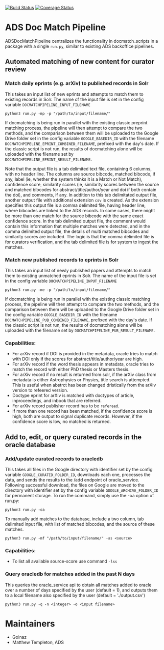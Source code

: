 [![Build Status](https://travis-ci.org/adsabs/ADSDocMatchPipeline.svg)](https://travis-ci.org/adsabs/ADSDocMatchPipeline)
[![Coverage Status](https://coveralls.io/repos/adsabs/ADSDocMatchPipeline/badge.svg)](https://coveralls.io/r/adsabs/ADSDocMatchPipeline)

# ADS Doc Match Pipeline

ADSDocMatchPipeline centralizes the functionality in docmatch_scripts in a package with a single ``run.py``, similar to existing ADS backoffice pipelines.

## Automated matching of new content for curator review

### Match daily eprints (e.g. arXiv) to published records in Solr

This takes an input list of new eprints and attempts to match them to existing records in Solr.  The name of the input file is set in the config variable ``DOCMATCHPIPELINE_INPUT_FILENAME``

  ``python3 run.py -mp -p "/path/to/input/filename/"``

If docmatching is being run in parallel with the existing classic preprint matching process, the pipeline will then attempt to compare the two methods, and the comparison between them will be uploaded to the Google Drive folder set in the config variable ``GOOGLE_BASEDIR_ID`` with the filename ``DOCMATCHPIPELINE_EPRINT_COMBINED_FILENAME``, prefixed with the day's date.  If the classic script is not run, the results of docmatching alone will be uploaded with the filename set by ``DOCMATCHPIPELINE_EPRINT_RESULT_FILENAME``.

Note that the output file is a tab delimited text file, containing 6 columns, with no header line. The columns are source bibcode, matched bibcode, if any, label (ie, whether the system thinks it is a Match or Not Match), confidence score, similarity scores (ie, similarity scores between the source and matched bibcodes for abstract/title/author/year and doi if both contain the doi), and comments, if any. In addition to this tab delimitated output file, another output file with additional extension `csv` is created. As the extension specifies this output file is a comma delimited file, having header line, where bibcodes are linked to the ADS records.
In some cases, there might be more than one match for the source bibcode with the same exact confidence score. In the tab delimited output file, the comment would contain this information that multiple matches were detected, and in the comma delimited output file, the details of multi matched bibcodes and similarity scores are included. The logic is that the comma delimited file is for curators verification, and the tab delimited file is for system to ingest the matches.

### Match new published records to eprints in Solr

This takes an input list of newly published papers and attempts to match them to existing unmatched eprints in Solr.  The name of the input file is set in the config variable ``DOCMATCHPIPELINE_INPUT_FILENAME``

  ``python3 run.py -me -p "/path/to/input/filename/"``

If docmatching is being run in parallel with the existing classic matching process, the pipeline will then attempt to compare the two methods, and the comparison between them will be uploaded to the Google Drive folder set in the config variable ``GOOGLE_BASEDIR_ID`` with the filename ``DOCMATCHPIPELINE_PUB_COMBINED_FILENAME``, prefixed with the day's date.  If the classic script is not run, the results of docmatching alone will be uploaded with the filename set by ``DOCMATCHPIPELINE_PUB_RESULT_FILENAME``.


### Capabilities:

* For arXiv record if DOI is provided in the metadata, oracle tries to match with DOI only if the scores for abstract/title/author/year are high.
* For arXiv record if the word thesis appears in metadata, oracle tries to match the record with either PhD thesis or Masters thesis.
* For arXiv record if no result is returned from solr, if the arXiv class from metadata is either Astrophysics or Physics, title search is attempted. This is useful when abstrct has been changed dristically from the arXiv version to refeered version.
* Doctype eprint for arXiv is matched with doctypes of article, inproceedings, and inbook that are referred.
* For arXiv record publisher record has to be `refereed`.
* If more than one record has been matched, if the confidence score is high, both are output to signal duplicate records. However, if the confidence score is low, no matched is returned.    

    
## Add to, edit, or query curated records in the oracle database

### Add/update curated records to oracledb

This takes all files in the Google directory with identifier set by the config variable ``GOOGLE_CURATED_FOLDER_ID``, downloads each one, processes the data, and sends the results to the /add endpoint of oracle_service.  Following successful download, the files on Google are moved to the directory with identifier set by the config variable ``GOOGLE_ARCHIVE_FOLDER_ID`` for permanent storage.  To run the command, simply use the -oa option of run.py:

   ``python3 run.py -oa``
   
To manually add matches to the database, include a two column, tab delimited input file, with list of matched bibcodes, and the source of these matches.

   ``python3 run.py -mf "/path/to/input/filename/" -as <source>``
   
### Capabilities:

* To list all available source-score use command ``-lss``


### Query oracledb for matches added in the past N days

This queries the oracle_service api to obtain all matches added to oracle over a number of days specified by the user (default = 1), and outputs them to a local filename also specified by the user (default = './output.csv')

   ``python3 run.py -q -n <integer> -o <input filename>``


# Maintainers

* Golnaz
* Matthew Templeton, ADS

